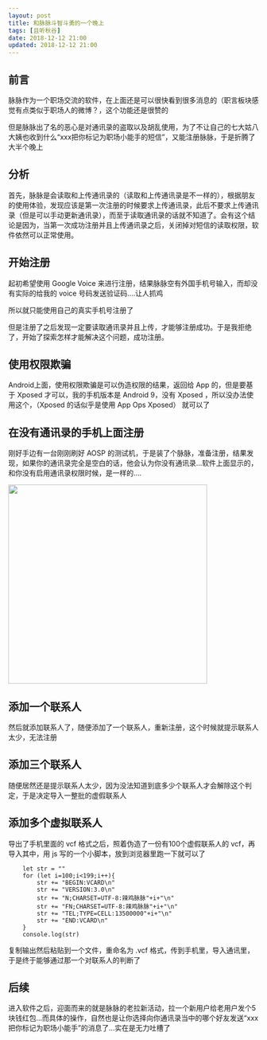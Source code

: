 ```yaml
---
layout: post
title: 和脉脉斗智斗勇的一个晚上
tags: [且听秋谷]
date: 2018-12-12 21:00
updated: 2018-12-12 21:00
---
```

## 前言

脉脉作为一个职场交流的软件，在上面还是可以很快看到很多消息的（职言板块感觉有点类似于职场人的微博？，这个功能还是很赞的

但是脉脉出了名的恶心是对通讯录的盗取以及胡乱使用，为了不让自己的七大姑八大姨也收到什么“xxx把你标记为职场小能手的短信”，又能注册脉脉，于是折腾了大半个晚上

## 分析
首先，脉脉是会读取和上传通讯录的（读取和上传通讯录是不一样的），根据朋友的使用体验，发现应该是第一次注册的时候要求上传通讯录，此后不要求上传通讯录（但是可以手动更新通讯录），而至于读取通讯录的话就不知道了。会有这个结论是因为，当第一次成功注册并且上传通讯录之后，关闭掉对短信的读取权限，软件依然可以正常使用。

## 开始注册

起初希望使用 Google Voice 来进行注册，结果脉脉空有外国手机号输入，而却没有实际的给我的 voice 号码发送验证码....让人抓鸡

所以就只能使用自己的真实手机号注册了

但是注册了之后发现一定要读取通讯录并且上传，才能够注册成功。于是我拒绝了，开始了探索怎样才能解决这个问题，成功注册。

## 使用权限欺骗
Android上面，使用权限欺骗是可以伪造权限的结果，返回给 App 的，但是要基于 Xposed 才可以，我的手机版本是 Android 9，没有 Xposed ，所以没办法使用这个，（Xposed 的话似乎是使用 App Ops Xposed） 就可以了

## 在没有通讯录的手机上面注册
刚好手边有一台刚刚刷好 AOSP 的测试机，于是装了个脉脉，准备注册，结果发现，如果你的通讯录完全是空白的话，他会认为你没有通讯录...软件上面显示的，和你没有启用通讯录权限时候，是一样的....

<img style="width: 400px;" src="https://ws1.sinaimg.cn/large/ae1a7c45gy1fy4abn1n99j20u01hcq4o.jpg">

## 添加一个联系人
然后就添加联系人了，随便添加了一个联系人，重新注册，这个时候就提示联系人太少，无法注册

## 添加三个联系人
随便居然还是提示联系人太少，因为没法知道到底多少个联系人才会解除这个判定，于是决定导入一整批的虚假联系人

## 添加多个虚拟联系人
导出了手机里面的 vcf 格式之后，照着伪造了一份有100个虚假联系人的 vcf，再导入其中，用 js 写的一个小脚本，放到浏览器里跑一下就可以了

```
    let str = ""
    for (let i=100;i<199;i++){
        str += "BEGIN:VCARD\n"    
        str += "VERSION:3.0\n"
        str += "N;CHARSET=UTF-8:辣鸡脉脉"+i+"\n" 
        str += "FN;CHARSET=UTF-8:辣鸡脉脉"+i+"\n" 
        str += "TEL;TYPE=CELL:13500000"+i+"\n" 
        str += "END:VCARD\n"
    }
    console.log(str)

```

复制输出然后粘贴到一个文件，重命名为 .vcf 格式，传到手机里，导入通讯里，于是终于能够通过那一个对联系人的判断了

## 后续
进入软件之后，迎面而来的就是脉脉的老拉新活动，拉一个新用户给老用户发个5块钱红包...而具体的操作，自然也是让你选择向你通讯录当中的哪个好友发送“xxx把你标记为职场小能手”的消息了...实在是无力吐槽了
